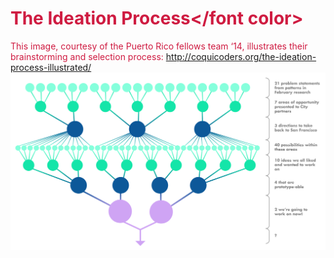 # <font color="#cf1b41">The Ideation Process</font color>

This image, courtesy of the Puerto Rico fellows team ‘14, illustrates their brainstorming and selection process:
http://coquicoders.org/the-ideation-process-illustrated/
![The Ideation Process](/assets/ideation_process.png)

